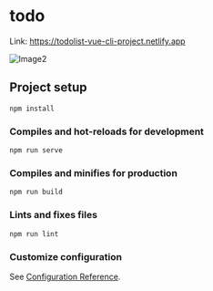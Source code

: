 # todo

Link: https://todolist-vue-cli-project.netlify.app

![Image2](https://user-images.githubusercontent.com/87037094/129921738-d37ca821-3742-42c0-ad07-d017c10952ad.PNG)

## Project setup
```
npm install
```

### Compiles and hot-reloads for development
```
npm run serve
```

### Compiles and minifies for production
```
npm run build
```

### Lints and fixes files
```
npm run lint
```

### Customize configuration
See [Configuration Reference](https://cli.vuejs.org/config/).
